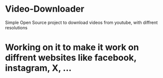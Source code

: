 # Video-Downloader
Simple Open Source project to download videos from youtube, with diffrent resolutions

# Working on it to make it work on diffrent websites like facebook, instagram, X, ...
